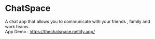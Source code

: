 # ChatSpace
A chat app that allows you to communicate with your friends , family and work teams.<br>
App Demo : https://thechatspace.netlify.app/
